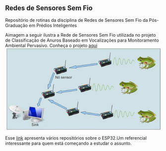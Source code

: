 ## Redes de Sensores Sem Fio
Repositório de rotinas da disciplina de Redes de Sensores Sem Fio da Pós-Graduação em Prédios Inteligentes

Aimagem a seguir ilustra a Rede de Sensores Sem Fio utilizada no projeto de Classificação de Anuros Baseado em Vocalizações para Monitoramento Ambiental Pervasivo. Conheça o projeto [aqui](https://www.researchgate.net/publication/256473761_Classificacao_de_Anuros_Baseado_em_Vocalizacoes_para_Monitoramento_Ambiental_Pervasivo/figures?lo=1)
![](frog.png)

Esse [link](http://esp32.net/) apresenta vários repositórios sobre o ESP32.Um referencial interessante para quem está começando a estudar o assunto.

